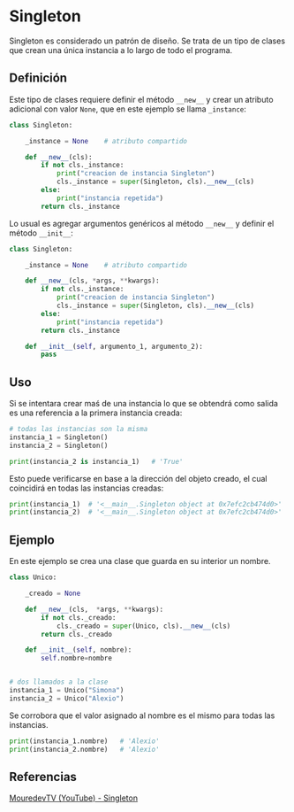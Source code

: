 

# Singleton



Singleton es considerado un patrón de diseño.
Se trata de un tipo de clases
que crean una única instancia a lo largo de todo el programa.

## Definición

Este tipo de clases requiere definir el método `__new__`
y crear un atributo adicional con valor `None`,
que en este ejemplo se llama `_instance`:

```py title="Instancia única - definición básica"
class Singleton:

    _instance = None    # atributo compartido

    def __new__(cls):
        if not cls._instance:
            print("creacion de instancia Singleton")
            cls._instance = super(Singleton, cls).__new__(cls)
        else:
            print("instancia repetida")
        return cls._instance
```

Lo usual es agregar argumentos genéricos al método `__new__`
y definir el método `__init__`: 

```py title="Instancia única - definición típica"
class Singleton:

    _instance = None    # atributo compartido

    def __new__(cls, *args, **kwargs):
        if not cls._instance:
            print("creacion de instancia Singleton")
            cls._instance = super(Singleton, cls).__new__(cls)
        else:
            print("instancia repetida")
        return cls._instance

    def __init__(self, argumento_1, argumento_2):
        pass
```

## Uso

Si se intentara crear maś de una instancia
lo que se obtendrá como salida
es una referencia a la primera instancia creada:

```py title="Instancia única - llamado"
# todas las instancias son la misma
instancia_1 = Singleton()
instancia_2 = Singleton()

print(instancia_2 is instancia_1)   # 'True'
```

Esto puede verificarse en base a la dirección
del objeto creado,
el cual coincidirá en todas las instancias creadas:

```py title="Instancia única - dirección"
print(instancia_1)  # '<__main__.Singleton object at 0x7efc2cb474d0>'
print(instancia_2)  # '<__main__.Singleton object at 0x7efc2cb474d0>'
```

## Ejemplo

En este ejemplo se crea una clase
que guarda en su interior un nombre.

```py
class Unico:

    _creado = None

    def __new__(cls,  *args, **kwargs):
        if not cls._creado:
            cls._creado = super(Unico, cls).__new__(cls)
        return cls._creado

    def __init__(self, nombre):
        self.nombre=nombre


# dos llamados a la clase
instancia_1 = Unico("Simona")
instancia_2 = Unico("Alexio")
```

Se corrobora que el valor asignado al nombre
es el mismo para todas las instancias.

```py
print(instancia_1.nombre)   # 'Alexio'
print(instancia_2.nombre)   # 'Alexio'
```

## Referencias


[MouredevTV (YouTube) - Singleton](https://youtu.be/cOIcFo_w9hA?list=PLv0dxH7HRDx_kQRNoldG7iPvydy8DyvE3)
